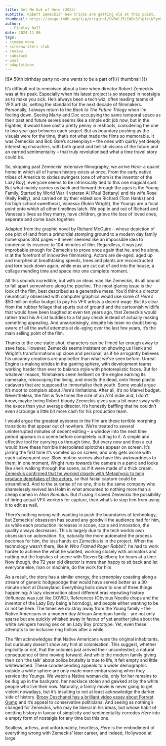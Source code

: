 ```yaml
---
title: Get Me Out of Here (2024)
subtitle: Robert Zemeckis' new tricks are getting old at this point.
thumbnail: https://image.tmdb.org/t/p/original/Sw3mlJ5iIWSeSYjgiciKPymXw7.jpg
author:
  - Finnlay Dall
date: 2024-11-06
tags:
- cinema nova
- screenwriters club
- review
- substack
- post
- adaptations
---
```

[![A 50th birthday party no-one wants to be a part of]({{ thumbnail }})

It’s difficult not to reminisce about a time when director Robert Zemeckis was at his peak. Especially when his latest project is so steeped in nostalgia as to make you sick. He’s always been a tech wiz, often leading teams of VFX artists, setting the standard for the next decade of filmmakers. Personally, I always return to the *Back to The Future Trilogy* when I’m feeling down. Seeing Marty and Doc occupying the same temporal space as their past and future selves seems like a simple edit job now, but in the Eighties, it would have cost a pretty penny in reshoots, considering the one to two year gap between each sequel. But as boundary pushing as the visuals were for the time, that’s not what made the films so memorable. It was Zemeckis and Bob Gale’s screenplays – the ones with quirky yet deeply interesting characters, with both grand and hellish visions of the future and an earned sentimentality – that truly revolutionised what a time travel story could be.

So, skipping past Zemeckis’ extensive filmography, we arrive *Here:* a quaint home in which all of human history exists at once. From the early native tribes of America to sixties swingers (one of whom is the inventor of the Lazy Boy), everyone seems to be intrinsically tied to this one magical spot. But what mainly carries us back and forward through the ages is the Young Family. Started by World War II veteran Al (Paul Bettany) and his wife Rose (Kelly Reilly), and carried on by their eldest son Richard (Tom Hanks) and his high school sweetheart, Vanessa (Robin Wright), the Youngs are a focal point onto which all other timelines latch. We pop in and out of Richard and Vanessa’s lives as they marry, have children, grieve the loss of loved ones, seperate and come back together.

Adapted from the graphic novel by Richard McGuire – whose depiction of one plot of land from a primordial stomping ground to a modern day family home spans 304 pages – it never seemed like an impossible idea to condense its essence to 104 minutes of film. Regardless, it was just improbable enough for Zemeckis to prove once again that he, and he alone, is at the forefront of innovative filmmaking. Actors are de-aged, aged up and morphed at breathtaking speeds, trees and plants are reconstructed and torn back down again, while eras are cut out of and into the house; a collage mending time and space into one complete moment.

All this sounds incredible, but with an ideas man like Zemeckis, its all bound to fall apart somewhere along the pipeline. The most glaring issue is the look of the film, best described as a generative mess. You’d think a director neurotically obsessed with computer graphics would use some of *Here’s* $50 million dollar budget to pay his VFX artists a decent wage. But its clear from the rubber foliage that spurts out of ground and the cartoonish wildlife that would have been laughed at even ten years ago, that Zemeckis would rather treat his A-List buddies to a fat pay check instead of actually making something appealing. And unsurprisingly, despite his team no doubt being aware of all the awful attempts at de-aging over the last few years, it’s the main selling point of the film.

Thanks to the one static shot, characters can be filmed far enough away to save face. However, Zemeckis seems insistent on showing us Hank and Wright’s transformations up close and personal; as if he arrogantly believes his uncanny creations are any better than what we’ve seen before. Unreal Engine is making strides in the gaming sphere, with development teams working harder than ever to balance style with photorealistic faces. But for whatever reason, filmmakers seem hellbent on the engine earning its namesake, rotoscoping the living, and mostly the dead, onto these plastic cadavers that are supposed to immortalise their youth. Some would argue it’s moot to complain about *Here’s* limitations. After all, it’s no Marvel budget. Nevertheless, the film is five times the size of an A24 indie and, I don’t know, maybe being Robert bloody Zemeckis gives you a bit more sway with the execs than your average director. It’s honestly baffling that he couldn’t even scrounge a little bit more cash for his production team.

I would argue the greatest eyesores in the film are these terrible morphing transitions that appear out of nowhere. We’re treated to several uninterrupted minutes of decent editing – a window into the next time period appears in a scene before completely cutting to it. A simple and effective tool for carrying us through time. But every now and then a cut would have these horrible interpolated splotches appear on screen. It’s jarring the first time it’s vomited up on screen, and only gets worse with each subsequent use. Slow motion scenes also have this awkwardness to them, in one moment, Wright runs towards the camera in a panic and looks like she’s walking through the scene, as if it were made of a thick cream. [Zemeckis confirmed that he worked closely with Metaphysic to help produce deepfakes of the actors](https://www.fastcompany.com/90847396/generative-ai-metaphysic-tom-hanks-robin-wright-zemeckis-here), so that facial capture could be streamlined. And to the surprise of no one, this is the same company who shamelessly revived Ian Holm in what amounted to nothing more than a cheap cameo in *Alien Romulus.* But if using it saved Zemeckis the possibility of hiring actual VFX workers for capture, then what’s to stop him from using it to edit as well.

There’s nothing wrong with wanting to push the boundaries of technology, but Zemeckis’ obsession has soured any goodwill the audience had for him, as while each production increases in scope, scale and innovation, the quality always decreases. This is largely due to the tech worlds own obsession on automation. So, naturally the more automated the process becomes for him, the less hands on Zemeckis is in the project. When the technology wasn’t there, like in *Who Framed Roger Rabbit?,* he had to work harder to achieve the what he wanted, working closely with animators and nutting out the logistics of scene with Steven Spielberg for hours at a time. Now though, the 72 year old director is more than happy to sit back and let everyone else, man or machine, do the work for him.

As a result, the story has a similar energy, the screenplay coasting along a stream of generic hodgepodge that would have served better as a 30 minute short at Disneyland. Everything boils down to one of three things happening: A lazy observation about different eras repeating history (Influneza was just like COVID), References (Obvious Needle drops and the inventor of the Lazy Boy being a horndog), and people either wanting to be or not be here. The times we do stray away from the Young family – the Native Americans or a modern day African American family – are not only sparse but are quickly whisked away in favour of yet another joke about the white swingers having sex on an Lazy Boy prototype. Yet, even these attempts to be inclusive ring hollow after a while.

The film acknowledges that Native Americans were the original inhabitants, but curiously doesn’t show any hint at colonisation. This suggest, whether implicitly or not, that the colonies just arrived their uncontested; a natural consequence of time moving forward. And while the modern family giving their son ‘the talk’ about police brutality is true to life, it felt empty and little whitewashed. These condescending appeals to a wider demographic outside a white sphere are only made more embarrassing when they service the Youngs. We watch a Native woman die, only for her remains to be dug up in the backyard, her necklace stolen and gawked at by the white people who live their now. Naturally, a family movie is never going to get violent nowadays, but it’s insulting to not at least acknowledge the darker side of history. [Broey Deschanel has a brilliant video essay about Forrest Gump](https://www.youtube.com/watch?v=SeGeT3ZeKO0) and it’s appeal to conservative politicians. And seeing as nothing’s changed for Zemeckis, who may be liberal in his ideas, but whose habit of omitting history in favour of simplicity and sentimentality corrodes *Here* into a empty form of nostalgia for any time but this one.

Soulless, artless, and unfortunately, heartless, *Here* is the embodiment of everything wrong with Zemeckis’ later career, and indeed, Hollywood at large.
